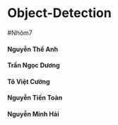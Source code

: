 # Object-Detection
#Nhóm7
#### Nguyễn Thế Anh
#### Trần Ngọc Dương
#### Tô Việt Cường
#### Nguyễn Tiến Toàn
#### Nguyễn Minh Hải
